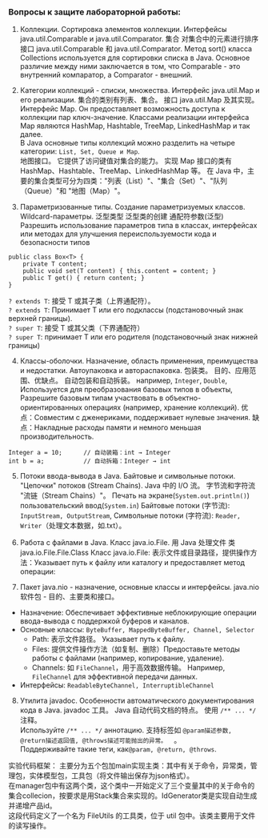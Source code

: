 ### Вопросы к защите лабораторной работы:
1. Коллекции. Сортировка элементов коллекции. Интерфейсы java.util.Comparable и java.util.Comparator. 集合 对集合中的元素进行排序 接口 java.util.Comparable 和 java.util.Comparator.
Метод sort() класса Collections используется для сортировки списка в Java. Основное различие между ними заключается в том, что Comparable - это внутренний компаратор, а Comparator - внешний.

2. Категории коллекций - списки, множества. Интерфейс java.util.Map и его реализации. 集合的类别有列表、集合。 接口 java.util.Map 及其实现。
Интерфейс Map. Он предоставляет возможность доступа к коллекции пар ключ-значение. Классами реализации интерфейса Map являются HashMap, Hashtable, TreeMap, LinkedHashMap и так далее.  
В Java основные типы коллекций можно разделить на четыре категории: `List, Set, Queue и Map`.  
地图接口。 它提供了访问键值对集合的能力。 实现 Map 接口的类有 HashMap、Hashtable、TreeMap、LinkedHashMap 等。
在 Java 中，主要的集合类型可分为四类："列表（List）"、"集合（Set）"、"队列（Queue）"和 "地图（Map）"。  

3. Параметризованные типы. Создание параметризуемых классов. Wildcard-параметры. 泛型类型 泛型类的创建 通配符参数(泛型)
Разрешить использование параметров типа в классах, интерфейсах или методах для улучшения переиспользуемости кода и безопасности типов  
```
public class Box<T> {
    private T content;
    public void set(T content) { this.content = content; }
    public T get() { return content; }
}
```  

`? extends T`: 接受 T 或其子类（上界通配符）。  
`? extends T`: Принимает T или его подклассы (подстановочный знак верхней границы).  
`? super T`: 接受 T 或其父类（下界通配符）  
`? super T`: принимает T или его родителя (подстановочный знак нижней границы)  

4. Классы-оболочки. Назначение, область применения, преимущества и недостатки. Автоупаковка и автораспаковка. 包装类。 目的、应用范围、优缺点。 自动包装和自动拆装。
например, `Integer`, `Double`, Используется для преобразования базовых типов в объекты, Разрешите базовым типам участвовать в объектно-ориентированных операциях (например, хранение коллекций).
优点：Совместим с дженериками, поддерживает нулевые значения.
缺点：Накладные расходы памяти и немного меньшая производительность.  
```
Integer a = 10;      // 自动装箱：int → Integer
int b = a;           // 自动拆箱：Integer → int
```  

5. Потоки ввода-вывода в Java. Байтовые и символьные потоки. "Цепочки" потоков (Stream Chains). Java 中的 I/O 流。 字节流和字符流 "流链（Stream Chains）"。
Печать на экране(`System.out.println()`)
пользовательский ввод(`System.in`)
Байтовые потоки (字节流): `InputStream, OutputStream`, Символьные потоки (字符流): `Reader, Writer`（处理文本数据，如.txt）。  


6. Работа с файлами в Java. Класс java.io.File. 用 Java 处理文件 类 java.io.File.File.Class
Класс java.io.File: 表示文件或目录路径，提供操作方法：Указывает путь к файлу или каталогу и предоставляет метод операции:  

7. Пакет java.nio - назначение, основные классы и интерфейсы. java.nio 软件包 - 目的、主要类和接口。
- Назначение: Обеспечивает эффективные неблокирующие операции ввода-вывода с поддержкой буферов и каналов.
- Основные классы: `ByteBuffer, MappedByteBuffer, Channel, Selector`
   - Path: 表示文件路径。 Указывает путь к файлу.
   - Files: 提供文件操作方法（如复制、删除）Предоставьте методы работы с файлами (например, копирование, удаление).
   - Channels: 如 `FileChannel`，用于高效数据传输。 Например, `FileChannel` для эффективной передачи данных.
- Интерфейсы: `ReadableByteChannel, InterruptibleChannel`

8.  Утилита javadoc. Особенности автоматического документирования кода в Java. javadoc 工具。 Java 自动代码文档的特点。
使用 `/** ... */` 注释。  
Используйте `/** ... */` аннотацию.
支持标签如 `@param描述参数, @return描述返回值, @throws描述可能抛出的异常。  `。  
Поддерживайте такие теги, как`@param, @return, @throws`.


实验代码框架：
主要分为五个包加main实现主类：其中有关于命令，异常类，管理包，实体模型包，工具包（将文件输出保存为json格式）。  
在manager包中有这两个类，这个类中一开始定义了三个变量其中的关于命令的集合collecion，按要求是用Stack集合来实现的。IdGenerator类是实现自动生成并递增产品id。  
这段代码定义了一个名为 FileUtils 的工具类，位于 util 包中。该类主要用于文件的读写操作。  